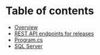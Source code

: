 # Table of contents

* [Overview](README.md)
* [REST API endpoints for releases](rest-api-endpoints-for-releases.md)
* [Program.cs](program.cs.md)
* [SQL Server](https://learn.microsoft.com/en-us/sql/sql-server/sql-docs-navigation-guide?view=sql-server-ver16)
